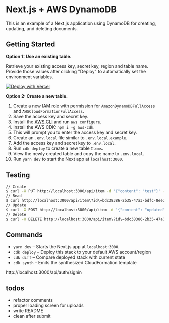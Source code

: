 # Next.js + AWS DynamoDB


This is an example of a Next.js application using DynamoDB for creating, updating, and deleting documents.

## Getting Started

**Option 1: Use an existing table.**

Retrieve your existing access key, secret key, region and table name. Provide those values after clicking "Deploy" to automatically set the environment variables.

[![Deploy with Vercel](https://vercel.com/button)](https://vercel.com/new/git/external?repository-url=https%3A%2F%2Fgithub.com%2Fleerob%2Fnextjs-aws-dynamodb&env=ACCESS_KEY,SECRET_KEY,REGION,TABLE_NAME&envDescription=AWS%20DynamoDB%20information%20and%20keys.)

**Option 2: Create a new table.**

1. Create a new [IAM role](https://aws.amazon.com/iam/) with permission for `AmazonDynamoDBFullAccess` and `AWSCloudFormationFullAccess`.
1. Save the access key and secret key.
1. Install the [AWS CLI](https://aws.amazon.com/cli/) and run `aws configure`.
1. Install the AWS CDK: `npm i -g aws-cdk`.
1. This will prompt you to enter the access key and secret key.
1. Create an `.env.local` file similar to `.env.local.example`.
1. Add the access key and secret key to `.env.local`.
1. Run `cdk deploy` to create a new table `Items`.
1. View the newly created table and copy the name to `.env.local`.
1. Run `yarn dev` to start the Next app at `localhost:3000`.

## Testing

```bash
// Create
$ curl -X PUT http://localhost:3000/api/item -d '{"content": "test"}' -H "Content-type: application/json"
// Read
$ curl http://localhost:3000/api/item\?id\=bdc38386-2b35-47a3-bdfc-8ee29bd0686f
// Update
$ curl -X POST http://localhost:3000/api/item -d '{"content": "updated", "id": "bdc38386-2b35-47a3-bdfc-8ee29bd0686f"}' -H "Content-type: application/json"
// Delete
$ curl -X DELETE http://localhost:3000/api/item\?id\=bdc38386-2b35-47a3-bdfc-8ee29bd0686f
```

## Commands

- `yarn dev` – Starts the Next.js app at `localhost:3000`.
- `cdk deploy` – Deploy this stack to your default AWS account/region
- `cdk diff` – Compare deployed stack with current state
- `cdk synth` – Emits the synthesized CloudFormation template

http://localhost:3000/api/auth/signin

## todos

- refactor comments
- proper loading screen for uploads
- write README
- clean after submit